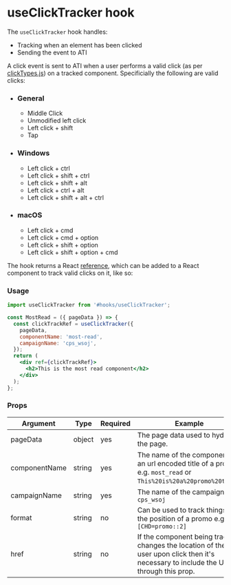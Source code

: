 # useClickTracker hook

The `useClickTracker` hook handles:

- Tracking when an element has been clicked
- Sending the event to ATI

A click event is sent to ATI when a user performs a valid click (as per [clickTypes.js](./clickTypes.js)) on a tracked component. Specificially the following are valid clicks:

- ### General
  - Middle Click
  - Unmodified left click
  - Left click + shift
  - Tap
- ### Windows
  - Left click + ctrl
  - Left click + shift + ctrl
  - Left click + shift + alt
  - Left click + ctrl + alt
  - Left click + shift + alt + ctrl
- ### macOS
  - Left click + cmd
  - Left click + cmd + option
  - Left click + shift + option
  - Left click + shift + option + cmd


The hook returns a React [reference](https://reactjs.org/docs/refs-and-the-dom.html), which can be added to a React component to track valid clicks on it, like so:

### Usage

```jsx
import useClickTracker from '#hooks/useClickTracker';

const MostRead = ({ pageData }) => {
  const clickTrackRef = useClickTracker({
    pageData,
    componentName: 'most-read',
    campaignName: 'cps_wsoj',
  });
  return (
    <div ref={clickTrackRef}>
      <h2>This is the most read component</h2>
    </div>
  );
};
```

### Props

| Argument      | Type   | Required | Example                                                                                                                              |
| ------------- | ------ | -------- | ------------------------------------------------------------------------------------------------------------------------------------ |
| pageData      | object | yes      | The page data used to hydrate the page.                                                                                              |
| componentName | string | yes      | The name of the component or an url encoded title of a promo e.g. `most_read` or `This%20is%20a%20promo%20title`.                    |
| campaignName  | string | yes      | The name of the campaign e.g. `cps_wsoj`                                                                                             |
| format        | string | no       | Can be used to track things like the position of a promo e.g. `[CHD=promo::2]`                                                       |
| href          | string | no       | If the component being tracked changes the location of the user upon click then it's necessary to include the URL through this prop. |